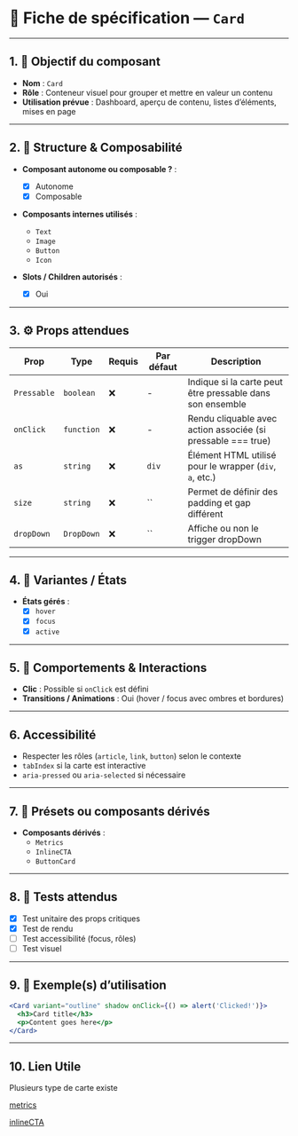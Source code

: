 # 📄 Fiche de spécification — `Card`

---

## 1. 🔎 Objectif du composant

- **Nom** : `Card`
- **Rôle** : Conteneur visuel pour grouper et mettre en valeur un contenu
- **Utilisation prévue** : Dashboard, aperçu de contenu, listes d’éléments, mises en page

---

## 2. 🧱 Structure & Composabilité

- **Composant autonome ou composable ?** :
    - [x] Autonome
    - [x] Composable

- **Composants internes utilisés** :
    - `Text`
    - `Image`
    - `Button`
    - `Icon`

- **Slots / Children autorisés** :
    - [x] Oui

---

## 3. ⚙️ Props attendues

| Prop        | Type       | Requis | Par défaut | Description                                                  |
|-------------|------------|--------|------------|--------------------------------------------------------------|
| `Pressable` | `boolean`  | ❌     | -          | Indique si la carte peut être pressable dans son ensemble    |
| `onClick`   | `function` | ❌     | -          | Rendu cliquable avec action associée (si pressable === true) |
| `as`        | `string`   | ❌     | `div`      | Élément HTML utilisé pour le wrapper (`div`, `a`, etc.)      |
| `size`      | `string`   | ❌     | ``         | Permet de définir des padding et gap différent               |
| `dropDown`  | `DropDown` | ❌     | ``      | Affiche ou non le trigger dropDown                           |

---

## 4. 🎨 Variantes / États

- **États gérés** :
    - [x] `hover`
    - [x] `focus`
    - [x] `active`

---

## 5. 🧪 Comportements & Interactions

- **Clic** : Possible si `onClick` est défini
- **Transitions / Animations** : Oui (hover / focus avec ombres et bordures)

---

## 6. Accessibilité

- Respecter les rôles (`article`, `link`, `button`) selon le contexte
- `tabIndex` si la carte est interactive
- `aria-pressed` ou `aria-selected` si nécessaire

---

## 7. 🧩 Présets ou composants dérivés

- **Composants dérivés** :
    - `Metrics`
    - `InlineCTA`
    - `ButtonCard`

---

## 8. 🧪 Tests attendus

- [x] Test unitaire des props critiques
- [x] Test de rendu
- [ ] Test accessibilité (focus, rôles)
- [ ] Test visuel

---

## 9. 📐 Exemple(s) d’utilisation

```jsx
<Card variant="outline" shadow onClick={() => alert('Clicked!')}>
  <h3>Card title</h3>
  <p>Content goes here</p>
</Card>
```
---

## 10. Lien Utile
Plusieurs type de carte existe

[metrics](https://www.figma.com/design/BE2sfEyiN6lmoEw5l9kXY4/Design-system-V.2?node-id=1561-265555&m=dev)

[inlineCTA](https://www.figma.com/design/BE2sfEyiN6lmoEw5l9kXY4/Design-system-V.2?node-id=127-2907&p=f&m=dev)